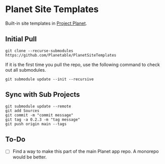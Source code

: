 # Planet Site Templates

Built-in site templates in [Project Planet](https://github.com/Planetable/Planet).

## Initial Pull

```
git clone --recurse-submodules https://github.com/Planetable/PlanetSiteTemplates
```

If it is the first time you pull the repo, use the following command to check out all submodules.

```
git submodule update --init --recursive
```

## Sync with Sub Projects

```
git submodule update --remote
git add Sources
git commit -m "commit message"
git tag -a 0.2.3 -m "tag message"
git push origin main --tags
```

## To-Do

- [ ] Find a way to make this part of the main Planet app repo. A monorepo would be better.
